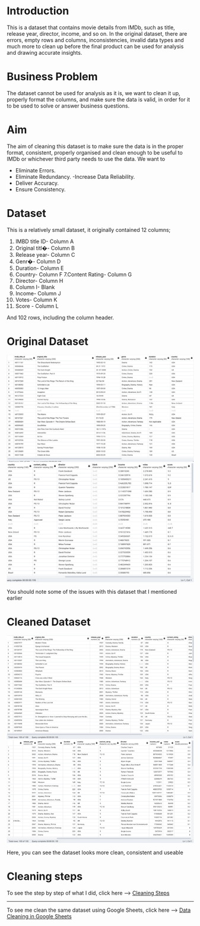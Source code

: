 # Introduction
This is a dataset that contains movie details from IMDb, such as title, release year, director, income, and so on. In the original dataset, there are errors, empty rows and columns, inconsistencies, invalid data types and much more to clean up before the final product can be used for analysis and drawing accurate insights.

# Business Problem
The dataset cannot be used for analysis as it is, we want to clean it up, properly format the columns, and make sure the data is valid, in order for it to be used to solve or answer business questions.

# Aim
The aim of cleaning this dataset is to make sure the data is in the proper format, consistent, properly organised and clean enough to be useful to IMDb or whichever third party needs to use the data. We want to
- Eliminate Errors.
- Eliminate Redundancy.
-Increase Data Reliability.
- Deliver Accuracy.
- Ensure Consistency.

# Dataset
This is a relatively small dataset, it originally contained 12 columns;

1. IMBD title ID- Column A
2. Original titl�- Column B
3. Release year- Column C
4. Genr�- Column D
5. Duration- Column E
6. Country- Column F 7.Content Rating- Column G
7. Director- Column H
8. Column I- Blank
9. Income- Column J
10. Votes- Column K
11. Score - Column L

And 102 rows, including the column header.

# Original Dataset
![](https://github.com/imanjokko/IMDb-Data-Cleaning-SQL/blob/main/images/messy_data_sql.png)
![](https://github.com/imanjokko/IMDb-Data-Cleaning-SQL/blob/main/images/messy_data2_sql.png)

You should note some of the issues with this dataset that I mentioned earlier

# Cleaned Dataset
![](https://github.com/imanjokko/IMDb-Data-Cleaning-SQL/blob/main/images/cleaned_data_sql.png)
![](https://github.com/imanjokko/IMDb-Data-Cleaning-SQL/blob/main/images/cleaned_data2_sql.png)

Here, you can see the dataset looks more clean, consistent and useable

# Cleaning steps
To see the step by step of what I did, click here --> [Cleaning Steps]()

---

To see me clean the same dataset using Google Sheets, click here --> [Data Cleaning in Google Sheets](https://github.com/imanjokko/Data-Cleaning-in-Google-Sheets)
